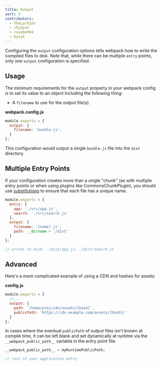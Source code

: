 ```yaml
---
title: Output
sort: 3
contributors:
  - TheLarkInn
  - chyipin
  - rouzbeh84
  - byzyk
---
```


Configuring the `output` configuration options tells webpack how to write the compiled files to disk. Note that, while there can be multiple `entry` points, only one `output` configuration is specified.


## Usage

The minimum requirements for the `output` property in your webpack config is to set its value to an object including the following thing:

- A `filename` to use for the output file(s).

**webpack.config.js**

```javascript
module.exports = {
  output: {
    filename: 'bundle.js',
  }
};
```

This configuration would output a single `bundle.js` file into the `dist` directory.


## Multiple Entry Points

If your configuration creates more than a single "chunk" (as with multiple entry points or when using plugins like CommonsChunkPlugin), you should use [substitutions](/configuration/output#output-filename) to ensure that each file has a unique name.

```javascript
module.exports = {
  entry: {
    app: './src/app.js',
    search: './src/search.js'
  },
  output: {
    filename: '[name].js',
    path: __dirname + '/dist'
  }
};

// writes to disk: ./dist/app.js, ./dist/search.js
```


## Advanced

Here's a more complicated example of using a CDN and hashes for assets:

**config.js**

```javascript
module.exports = {
  //...
  output: {
    path: '/home/proj/cdn/assets/[hash]',
    publicPath: 'https://cdn.example.com/assets/[hash]/'
  }
};
```

In cases where the eventual `publicPath` of output files isn't known at compile time, it can be left blank and set dynamically at runtime via the `__webpack_public_path__` variable in the entry point file:

```javascript
__webpack_public_path__ = myRuntimePublicPath;

// rest of your application entry
```
